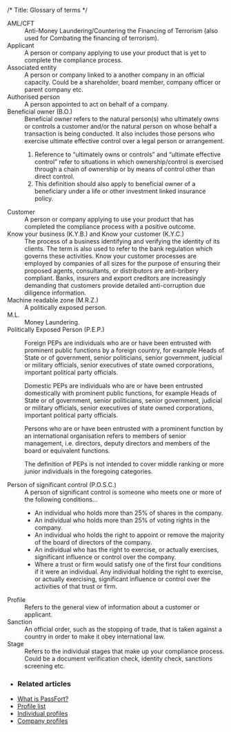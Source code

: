 /*
Title: Glossary of terms
*/

<dl>

  <dt>AML/CFT</dt>
  <dd>Anti-Money Laundering/Countering the Financing of Terrorism (also used for Combating the financing of terrorism).</dd>

  <dt>Applicant</dt>
  <dd>A person or company applying to use your product that is yet to complete the compliance process.</dd>
  
  <dt>Associated entity</dt>
  <dd>A person or company linked to a another company in an official capacity. Could be a shareholder, board member, company officer or parent company etc.</dd>
  
  <dt>Authorised person</dt>
  <dd>A person appointed to act on behalf of a company.</dd>
  
  <dt>Beneficial owner (B.O.)</dt>
  <dd>Beneficial owner refers to the natural person(s) who ultimately owns or controls a customer and/or the natural person on whose behalf a transaction is being conducted. It also includes those persons who exercise ultimate effective control over a legal person or arrangement.
    <ol>
      <li>Reference to “ultimately owns or controls” and “ultimate effective control” refer to situations in which ownership/control is exercised through a chain of ownership or by means of control other than direct control.</li>
      <li>This definition should also apply to beneficial owner of a beneficiary under a life or other investment linked insurance policy.</li>
    </ol>
  </dd>
    
  <dt>Customer</dt>
  <dd>A person or company applying to use your product that has completed the compliance process with a positive outcome.</dd>
  
  <dt>Know your business (K.Y.B.) and Know your customer (K.Y.C.)</dt>
  <dd>The process of a business identifying and verifying the identity of its clients. The term is also used to refer to the bank regulation which governs these activities. Know your customer processes are employed by companies of all sizes for the purpose of ensuring their proposed agents, consultants, or distributors are anti-bribery compliant. Banks, insurers and export creditors are increasingly demanding that customers provide detailed anti-corruption due diligence information.</dd>
  
  <dt>Machine readable zone (M.R.Z.)</dt>
  <dd>A politically exposed person.</dd>
  
  <dt>M.L.</dt>
  <dd>Money Laundering.</dd>
  
  <dt>Politically Exposed Person (P.E.P.)</dt/>
  <dd>
    <p>Foreign PEPs are individuals who are or have been entrusted with prominent public functions by a foreign country, for example Heads of State or of government, senior politicians, senior government, judicial or military officials, senior executives of state owned corporations, important political party officials.</p>
    <p>Domestic PEPs are individuals who are or have been entrusted domestically with prominent public functions, for example Heads of State or of government, senior politicians, senior government, judicial or military officials, senior executives of state owned corporations, important political party officials.</p>
    <p>Persons who are or have been entrusted with a prominent function by an international organisation refers to members of senior management, i.e. directors, deputy directors and members of the board or equivalent functions.</p>
    <p>The definition of PEPs is not intended to cover middle ranking or more junior individuals in the foregoing categories.</p>
  </dd>
  
  <dt>Person of significant control (P.O.S.C.)</dt>
  <dd>A person of significant control is someone who meets one or more of the following conditions...
    <ul>
      <li>An individual who holds more than 25% of shares in the company.</li>
      <li>An individual who holds more than 25% of voting rights in the company.</li>
      <li>An individual who holds the right to appoint or remove the majority of the board of directors of the company.</li>
      <li>An individual who has the right to exercise, or actually exercises, significant influence or control over the company.</li>
      <li>Where a trust or firm would satisfy one of the first four conditions if it were an individual. Any individual holding the right to exercise, or actually exercising, significant influence or control over the activities of that trust or firm.</li>
    </ul>
  </dd>
    
  <dt>Profile</dt>
  <dd>Refers to the general view of information about a customer or applicant.</dd>
  
  <dt>Sanction</dt>
  <dd>An official order, such as the stopping of trade, that is taken against a country in order to make it obey international law.</dd>
  
  <dt>Stage</dt>
  <dd>Refers to the individual stages that make up your compliance process. Could be a document verification check, identity check, sanctions screening etc.</dd>

</dl>

+ ### Related articles
+ [What is PassFort?](/getting-started/what-is-passfort)
+ [Profile list](/getting-started/profile-list)
+ [Individual profiles](/getting-started/individual-profiles)
+ [Company profiles](/getting-started/company-profiles)